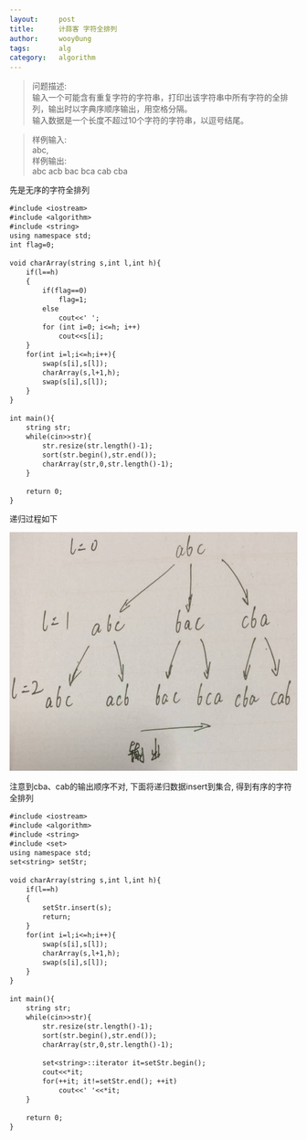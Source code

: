 ```yaml
---
layout:     post
title:      计蒜客 字符全排列
author:     wooy0ung
tags: 	    alg
category:   algorithm
---
```



>问题描述:  
>输入一个可能含有重复字符的字符串，打印出该字符串中所有字符的全排列，输出时以字典序顺序输出，用空格分隔。  
>输入数据是一个长度不超过10个字符的字符串，以逗号结尾。    
<!-- more -->
>
>样例输入:  
> abc,  
>样例输出:  
> abc acb bac bca cab cba  


先是无序的字符全排列

```
#include <iostream>
#include <algorithm>
#include <string>
using namespace std;
int flag=0;

void charArray(string s,int l,int h){
	if(l==h)
	{
		if(flag==0)
			flag=1;
		else
			cout<<' ';
		for (int i=0; i<=h; i++)
			cout<<s[i];
	}
	for(int i=l;i<=h;i++){
		swap(s[i],s[l]);
		charArray(s,l+1,h);
		swap(s[i],s[l]);
	}
}

int main(){
	string str;
	while(cin>>str){
		str.resize(str.length()-1);
		sort(str.begin(),str.end());
		charArray(str,0,str.length()-1);
	}
	
	return 0;
}
```

递归过程如下

![](/assets/img/algorithm/2017-09-24-jsk-char-perm/0x00.jpg)

注意到cba、cab的输出顺序不对, 下面将递归数据insert到集合, 得到有序的字符全排列

```
#include <iostream>
#include <algorithm>
#include <string>
#include <set>
using namespace std;
set<string> setStr;

void charArray(string s,int l,int h){
	if(l==h)
	{
		setStr.insert(s);
		return;
	}
	for(int i=l;i<=h;i++){
		swap(s[i],s[l]);
		charArray(s,l+1,h);
		swap(s[i],s[l]);
	}
}

int main(){
	string str;
	while(cin>>str){
		str.resize(str.length()-1);
		sort(str.begin(),str.end());
		charArray(str,0,str.length()-1);
		
		set<string>::iterator it=setStr.begin();
		cout<<*it;
		for(++it; it!=setStr.end(); ++it) 
        	cout<<' '<<*it;
	}
	
	return 0;
}
```